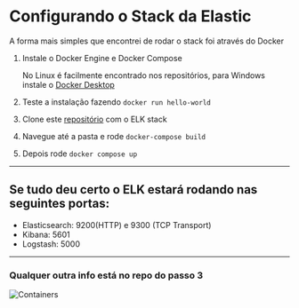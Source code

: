 # Configurando o Stack da Elastic

A forma mais simples que encontrei de rodar o stack foi através do Docker

1. Instale o Docker Engine e Docker Compose

      No Linux é facilmente encontrado nos repositórios, para Windows instale o [Docker Desktop](https://hub.docker.com/editions/community/docker-ce-desktop-windows/)
2. Teste a instalação fazendo ```docker run hello-world```      


3. Clone este [repositório](https://github.com/deviantony/docker-elk) com o ELK stack


4. Navegue até a pasta e rode ```docker-compose build```

5. Depois rode ```docker compose up```
---
## Se tudo deu certo o ELK estará rodando nas seguintes portas:

- Elasticsearch: 9200(HTTP) e 9300 (TCP Transport)
- Kibana: 5601
- Logstash: 5000

---
### Qualquer outra info está no repo do passo 3

![Containers](https://media.giphy.com/media/cUMNWzWZ5n75LvcCIe/giphy.gif)
